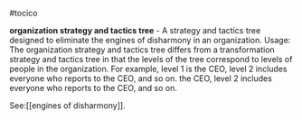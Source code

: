 #tocico

<b>organization strategy and tactics tree</b> - A strategy and tactics tree designed to eliminate the engines of disharmony in an organization. 
Usage: The organization strategy and tactics tree differs from a transformation strategy and tactics tree in that the levels of the tree correspond to levels of people in the organization.  For example, level 1 is the CEO, level 2 includes everyone who reports to the CEO, and so on. the CEO, level 2 includes everyone who reports to the CEO, and so on. 



See:[[engines of disharmony]].
